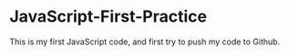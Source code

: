 # JavaScript-First-Practice
This is my first JavaScript code, and first try to push my code to Github.
